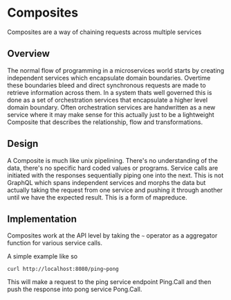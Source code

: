 # Composites

Composites are a way of chaining requests across multiple services

## Overview

The normal flow of programming in a microservices world starts by creating independent services which encapsulate domain boundaries. 
Overtime these boundaries bleed and direct synchronous requests are made to retrieve information across them. In a system thats 
well governed this is done as a set of orchestration services that encapsulate a higher level domain boundary. Often orchestration 
services are handwritten as a new service where it may make sense for this actually just to be a lightweight Composite that 
describes the relationship, flow and transformations.

## Design

A Composite is much like unix pipelining. There's no understanding of the data, there's no specific hard coded values or programs. 
Service calls are initiated with the responses sequentially piping one into the next. This is not GraphQL which spans independent 
services and morphs the data but actually taking the request from one service and pushing it through another until we have the 
expected result. This is a form of mapreduce.

## Implementation

Composites work at the API level by taking the `~` operator as a aggregator function for various service calls. 

A simple example like so

```
curl http://localhost:8080/ping~pong
```

This will make a request to the ping service endpoint Ping.Call and then push the response into pong service Pong.Call.
